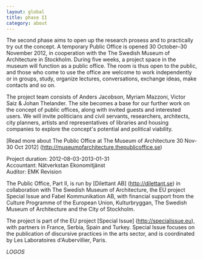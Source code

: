 ```yaml
---
layout: global
title: phase II
category: about
---
```


The second phase aims to open up the research prosess and to practically try out the concept. A temporary Public Office is opened 30 October–30 November 2012, in cooperation with the The Swedish Museum of  Architecture in Stockholm. During five weeks, a project space in the museum will function as a public office. The room is thus open to the public, and those who come to use the office are welcome to work independently or in groups, study, organize lectures, conversations, exchange ideas, make contacts and so on.  

The project team consists of Anders Jacobson, Myriam Mazzoni, Victor Saiz & Johan Thelander. The site becomes a base for our further work on the concept of public offices, along with invited guests and interested users. We will invite politicians and civil servants, researchers, architects, city planners,  artists and representatives of libraries and housing companies to  explore the concept's potential and political viability.  

[Read more about The Public Office at The Museum of Architecture 30 Nov-30 Oct 2012] (http://museumofarchitecture.thepublicoffice.se)  

Project duration: 2012-08-03-2013-01-31  
Accountant: Nätverkstan Ekonomitjänst  
Auditor: EMK Revision  

The Public Office, Part II, is run by [Dilettant AB] (http://dilettant.se) in collaboration with The Swedish Museum of Architecture, the EU project Special Issue and Fabel Kommunikation AB, with financial support from the Culture Programme of the European Union, Kulturbryggan, The Swedish Museum of Architecture and the City of Stockholm.  

The project is part of the EU project [Special Issue] (http://specialissue.eu), with partners in France, Serbia, Spain and Turkey. Special Issue focuses on the publication of discursive practices in the arts sector, and is coordinated by Les Laboratoires d'Aubervillier, Paris.  

*LOGOS*
